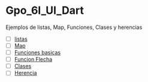 # Gpo_6I_UI_Dart
Ejemplos de listas, Map, Funciones, Clases y herencias
- [ ] [listas](https://dartpad.dev/?)
- [ ] [Map](https://dartpad.dev/?)
- [ ] [Funciones basicas](https://dartpad.dev/?)
- [ ] [Funcion Flecha](https://dartpad.dev/?)
- [ ] [Clases](https://dartpad.dev/?9ffa403627ac3fe04ad833747f9aef3c)
- [ ] [Herencia](https://dartpad.dev/?)
